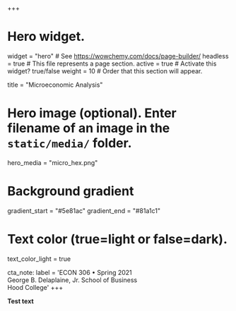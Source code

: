 +++
# Hero widget.
widget = "hero"  # See https://wowchemy.com/docs/page-builder/
headless = true  # This file represents a page section.
active = true  # Activate this widget? true/false
weight = 10  # Order that this section will appear.

title = "Microeconomic Analysis"

# Hero image (optional). Enter filename of an image in the `static/media/` folder.
hero_media = "micro_hex.png"


# Background gradient
gradient_start = "#5e81ac"
gradient_end = "#81a1c1"

# Text color (true=light or false=dark).
text_color_light = true

cta_note:
  label = 'ECON 306 • Spring 2021<br>George B. Delaplaine, Jr. School of Business<br>Hood College'
+++

**Test text**
